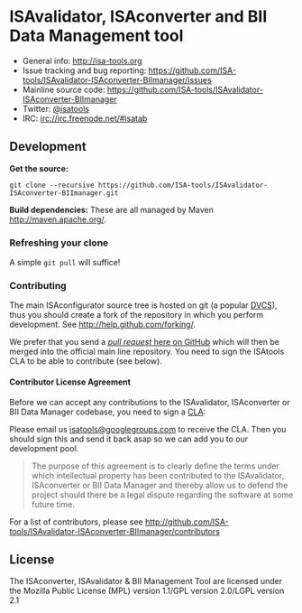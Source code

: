 # ISAvalidator, ISAconverter and BII Data Management tool


- General info: <http://isa-tools.org>
- Issue tracking and bug reporting: <https://github.com/ISA-tools/ISAvalidator-ISAconverter-BIImanager/issues>
- Mainline source code: <https://github.com/ISA-tools/ISAvalidator-ISAconverter-BIImanager>
- Twitter: [@isatools](http://twitter.com/isatools)
- IRC: [irc://irc.freenode.net/#isatab](irc://irc.freenode.net/#isatab)

## Development

**Get the source:**

    git clone --recursive https://github.com/ISA-tools/ISAvalidator-ISAconverter-BIImanager.git

**Build dependencies:**
    These are all managed by Maven <http://maven.apache.org/>. 


### Refreshing your clone

A simple `git pull` will suffice!

### Contributing

The main ISAconfigurator source tree is hosted on git (a popular [DVCS](http://en.wikipedia.org/wiki/Distributed_revision_control)), thus you should create a fork of the repository in which you perform development. See <http://help.github.com/forking/>.

We prefer that you send a [*pull request* here on GitHub](http://help.github.com/pull-requests/) which will then be merged into the official main line repository. You need to sign the ISAtools CLA to be able to contribute (see below).

#### Contributor License Agreement

Before we can accept any contributions to the ISAvalidator, ISAconverter or BII Data Manager codebase, you need to sign a [CLA](http://en.wikipedia.org/wiki/Contributor_License_Agreement):

Please email us <isatools@googlegroups.com> to receive the CLA. Then you should sign this and send it back asap so we can add you to our development pool.

> The purpose of this agreement is to clearly define the terms under which intellectual property has been contributed to the ISAvalidator, ISAconverter or BII Data Manager and thereby allow us to defend the project should there be a legal dispute regarding the software at some future time.

For a list of contributors, please see <http://github.com/ISA-tools/ISAvalidator-ISAconverter-BIImanager/contributors>

## License

The ISAconverter, ISAvalidator & BII Management Tool are licensed under the Mozilla Public License (MPL) version
 1.1/GPL version 2.0/LGPL version 2.1